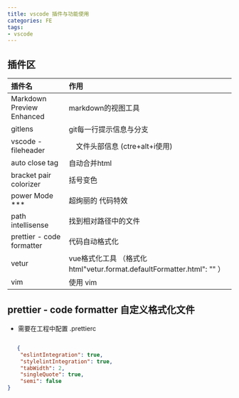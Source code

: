 ```yaml
---
title: vscode 插件与功能使用
categories: FE
tags: 
- vscode
---
```


## 插件区

|插件名|作用|
| :----- | :------- |
|Markdown Preview Enhanced | markdown的视图工具|
|gitlens | git每一行提示信息与分支|
|vscode -fileheader |　文件头部信息 (ctre+alt+i使用)|
|auto close tag| 自动合并html|
|bracket pair colorizer |括号变色|
|power Mode  ***  | 超绚丽的 代码特效|
|path intellisense  | 找到相对路径中的文件|
|prettier - code formatter | 代码自动格式化 |
|vetur | vue格式化工具 （格式化 html"vetur.format.defaultFormatter.html": "" ）|
|vim  | 使用 vim|

## prettier - code formatter 自定义格式化文件

* 需要在工程中配置 .prettierc 

``` json

   {
    "eslintIntegration": true,
    "stylelintIntegration": true,
    "tabWidth": 2,
    "singleQuote": true,
    "semi": false
}
```